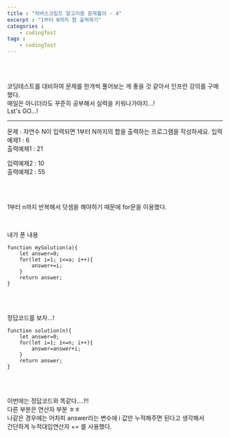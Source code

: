 ```yaml
---
title : "자바스크립트 알고리즘 문제풀이 - 4"
excerpt : "1부터 N까지 합 출력하기"
categories : 
    - codingTest
tags : 
    - codingTest
---
```



<br><br> 

코딩테스트를 대비하여 문제를 한개씩 풀어보는 게 좋을 것 같아서 인프런 강의를 구매했다.  
매일은 아니더라도 꾸준히 공부해서 실력을 키워나가야지...!  
Lst's GO...!  

---
문제 : 자연수 N이 입력되면 1부터 N까지의 합을 출력하는 프로그램을 작성하세요. 
입력예제1 : 6      
출력예제1 : 21     

입력예제2 : 10      
출력예제2 : 55    

<br><br>

1부터 n까지 반복해서 덧셈을 해야하기 때문에 for문을 이용했다.  


<br>

내가 푼 내용  

```
function mySolution(a){
    let answer=0;
    for(let i=1; i<=a; i++){
        answer+=i;
    }
    return answer;
}
```   

<br><br>   

정답코드를 보자...!   

```  
function solution(n){
    let answer=0;
    for(let i=1; i<=n; i++){
        answer=answer+i;
    }
    return answer;
}
```   

<br><br>   

이번에는 정답코드와 똑같다....!!!   
다른 부분은 연산자 부분 ㅎㅎ   
나같은 경우에는 어차피 answer라는 변수에 i 값만 누적해주면 된다고 생각해서   
간단하게 누적대입연산자 += 를 사용했다.  


<br><br>   





